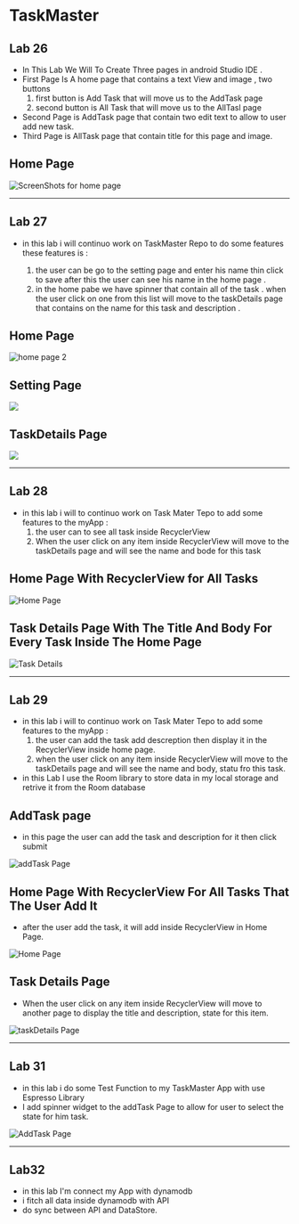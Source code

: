# TaskMaster

## Lab 26

* In This Lab We Will To Create Three pages in android Studio IDE .
* First Page Is A home page that contains a text View and image , two buttons 
    1. first button is Add Task that will move us to the AddTask page
    2. second button is All Task that will move us to the AllTasl page
* Second Page is AddTask page that contain two edit text to allow to user add new task.
* Third Page is AllTask page that contain title for this page and image.

## Home Page 
![ScreenShots for home page](screenshots/homePage.png)

___

## Lab 27

* in this lab i will continuo work on TaskMaster Repo to do some features these features is :

    1. the user can be go to the setting page and enter his name thin click to save after this the user can see his name in the home page .
    2. in the home pabe we have spinner that contain all of the task . when the user click on one from this list will move to the taskDetails page that contains on the name for this task and description .
## Home Page  

![home page 2](screenshots/homePage2.png)

## Setting Page

![](screenshots/settingPage.png)

## TaskDetails Page

![](screenshots/taskDetails.png)

___

## Lab 28 

* in this lab i will to continuo work on Task Mater Tepo to add some features to the myApp :  
    1. the user can to see all task inside RecyclerView 
    2. When the user click on any item inside RecyclerView will move to the taskDetails page and will see the name and bode for this task 

## Home Page With RecyclerView for All Tasks

![Home Page](screenshots/homeRecyclerView.png)

## Task Details Page With The Title And Body For Every Task Inside The Home Page

![Task Details](screenshots/detailsPage.png)

___

## Lab 29

* in this lab i will to continuo work on Task Mater Tepo to add some features to the myApp :  
    1. the user can add the task add descreption then display it in the RecyclerView inside home page.
    2. when the user click on any item inside RecyclerView will move to the taskDetails page and will see the name and body, statu fro this task.
* in this Lab I use the Room library to store data in my local storage and retrive it from the Room database

## AddTask page

* in this page the user can add the task and description for it then click submit

![addTask Page](screenshots/AddTask_Lab29.png)

## Home Page With RecyclerView For All Tasks That The User Add It

* after the user add the task, it will add inside RecyclerView in Home Page.

![Home Page](screenshots/home_Lab29.png)

## Task Details Page

* When the user click on any item inside RecyclerView will move to another page to display the title and description, state for this item.

![taskDetails Page](screenshots/taskDetails_Lab29.png)

___

## Lab 31 

* in this lab i do some Test Function to my TaskMaster App with use Espresso Library 
* I add spinner widget to the addTask Page to allow for user to select the state for him task.

![AddTask Page](screenshots/AddTask_Lab31.png)

___
 
## Lab32 

* in this lab I'm connect my App with dynamodb
* i fitch all data inside dynamodb with API
* do sync between API and DataStore.
